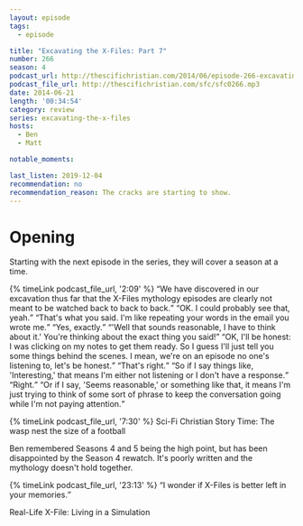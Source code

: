 ```yaml
---
layout: episode
tags:
  - episode

title: "Excavating the X-Files: Part 7"
number: 266
season: 4
podcast_url: http://thescifichristian.com/2014/06/episode-266-excavating-the-x-files-part-7/
podcast_file_url: http://thescifichristian.com/sfc/sfc0266.mp3
date: 2014-06-21
length: '00:34:54'
category: review
series: excavating-the-x-files
hosts:
  - Ben
  - Matt

notable_moments: 

last_listen: 2019-12-04
recommendation: no
recommendation_reason: The cracks are starting to show. 
---
```

# Opening
Starting with the next episode in the series, they will cover a season at a time. 

<div class="quote">
  {% timeLink podcast_file_url, '2:09' %}
  <q class="ben">We have discovered in our excavation thus far that the X-Files mythology episodes are clearly not meant to be watched back to back to back.</q>
  <q class="matt">OK. I could probably see that, yeah.</q>
  <q class="ben">That's what you said. I'm like repeating your words in the email you wrote me.</q>
  <q class="matt">Yes, exactly.</q>
  <q class="ben">'Well that sounds reasonable, I have to think about it.' You're thinking about the exact thing you said!</q>
  <q class="matt">OK, I'll be honest: I was clicking on my notes to get them ready. So I guess I'll just tell you some things behind the scenes. I mean, we're on an episode no one's listening to, let's be honest.</q>
  <q class="ben">That's right.</q>
  <q class="matt">So if I say things like, 'Interesting,' that means I'm either not listening or I don't have a response.</q>
  <q class="ben">Right.</q>
  <q class="matt">Or if I say, 'Seems reasonable,' or something like that, it means I'm just trying to think of some sort of phrase to keep the conversation going while I'm not paying attention.</q>
</div>

{% timeLink podcast_file_url, '7:30' %}  Sci-Fi Christian Story Time: The wasp nest the size of a football

Ben remembered Seasons 4 and 5 being the high point, but has been disappointed by the Season 4 rewatch. It's poorly written and the mythology doesn't hold together.

<div class="quote">
  {% timeLink podcast_file_url, '23:13' %}
  <q class="matt">I wonder if X-Files is better left in your memories.</q>
</div>

Real-Life X-File: Living in a Simulation